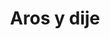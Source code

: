 ---
title: "Aros y dije"
draft: false
identifier: "aros y dije"
description : "aros y dije"
menu:
  main:
    identifier: 'conjuntos.aros_y_dije'
    parent: 'conjuntos'
    weight: 1
---